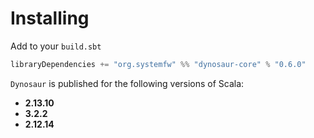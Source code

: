 # Installing

Add to your `build.sbt`

```scala
libraryDependencies += "org.systemfw" %% "dynosaur-core" % "0.6.0"
```

`Dynosaur` is published for the following versions of Scala:

- **2.13.10**
- **3.2.2**
- **2.12.14**
